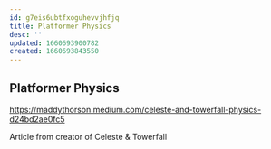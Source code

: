 ```yaml
---
id: g7eis6ubtfxoguhevvjhfjq
title: Platformer Physics
desc: ''
updated: 1660693900782
created: 1660693843550
---
```

## Platformer Physics

https://maddythorson.medium.com/celeste-and-towerfall-physics-d24bd2ae0fc5

Article from creator of Celeste & Towerfall
